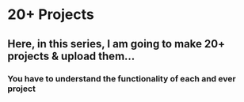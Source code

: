# 20+ Projects
## Here, in this series, I am going to make 20+ projects & upload them...

### You have to understand the functionality of each and ever project
